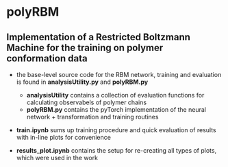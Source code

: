 # polyRBM
## Implementation of a Restricted Boltzmann Machine for the training on polymer conformation data


- the base-level source code for the RBM network, training and evaluation is found in <strong>analysisUtility.py</strong> and <strong>polyRBM.py</strong>
    - <strong>analysisUtility</strong> contains a collection of evaluation functions for calculating observabels of polymer chains
    - <strong>polyRBM.py</strong> contains the pyTorch implementation of the neural network + transformation and training routines

- <strong>train.ipynb</strong> sums up training procedure and quick evaluation of results with in-line plots for convenience
- <strong>results_plot.ipynb</strong> contains the setup for re-creating all types of plots, which were used in the work
